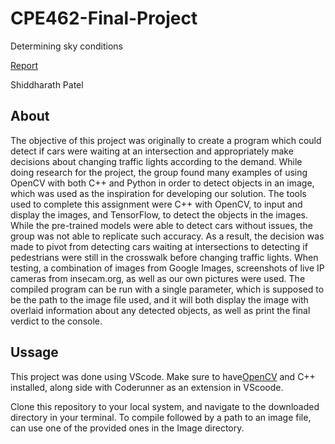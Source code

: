 # CPE462-Final-Project
Determining sky conditions

[Report](./Report/Report.pdf)

Shiddharath Patel
## About
The objective of this project was originally to create a program which could detect if cars were waiting at an intersection and appropriately make decisions about changing traffic lights according to the demand. While doing research for the project, the group found many examples of using OpenCV with both C++ and Python in order to detect objects in an image, which was used as the inspiration for developing our solution. The tools used to complete this assignment were C++ with OpenCV, to input and display the images, and TensorFlow, to detect the objects in the images. While the pre-trained models were able to detect cars without issues, the group was not able to replicate such accuracy. As a result, the decision was made to pivot from detecting cars waiting at intersections to detecting if pedestrians were still in the crosswalk before changing traffic lights. When testing, a combination of images from Google Images, screenshots of live IP cameras from insecam.org, as well as our own pictures were used. The compiled program can be run with a single parameter, which is supposed to be the path to the image file used, and it will both display the image with overlaid information about any detected objects, as well as print the final verdict to the console.

## Ussage
This project was done using VScode. Make sure to have[OpenCV](https://opencv.org/) and C++ installed, along side with Coderunner as an extension in VScoode.

Clone this repository to your local system, and navigate to the downloaded directory in your terminal. To compile followed by a path to an image file, can use one of the provided ones in the Image directory.

